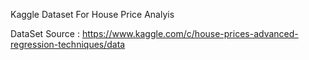 Kaggle Dataset For House Price Analyis

DataSet Source : https://www.kaggle.com/c/house-prices-advanced-regression-techniques/data 
